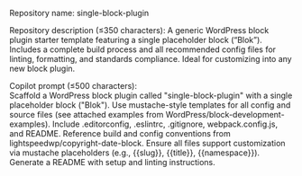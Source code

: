 Repository name: single-block-plugin

Repository description (≤350 characters): A generic WordPress block plugin starter template featuring a single placeholder block (“Blok”). Includes a complete build process and all recommended config files for linting, formatting, and standards compliance. Ideal for customizing into any new block plugin.

Copilot prompt (≤500 characters):  
Scaffold a WordPress block plugin called "single-block-plugin" with a single placeholder block ("Blok"). Use mustache-style templates for all config and source files (see attached examples from WordPress/block-development-examples). Include .editorconfig, .eslintrc, .gitignore, webpack.config.js, and README. Reference build and config conventions from lightspeedwp/copyright-date-block. Ensure all files support customization via mustache placeholders (e.g., {{slug}}, {{title}}, {{namespace}}). Generate a README with setup and linting instructions.
